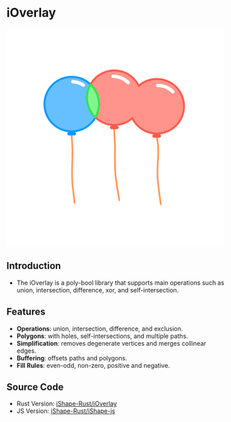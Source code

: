 # iOverlay

![Balloons](balloons.svg)


## Introduction

- The iOverlay is a poly-bool library that supports main operations such as union, intersection, difference, xor, and self-intersection.
  
## Features

- **Operations**: union, intersection, difference, and exclusion.
- **Polygons**: with holes, self-intersections, and multiple paths.
- **Simplification**: removes degenerate vertices and merges collinear edges.
- **Buffering**: offsets paths and polygons.
- **Fill Rules**: even-odd, non-zero, positive and negative.

## Source Code

- Rust Version: [iShape-Rust/iOverlay](https://github.com/iShape-Rust/iOverlay)
- JS Version: [iShape-Rust/iShape-js](https://github.com/iShape-Rust/iShape-js)